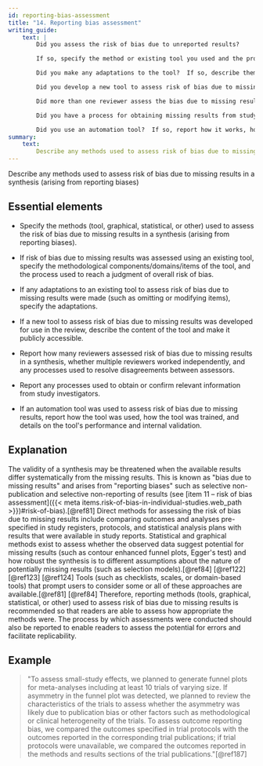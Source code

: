 ```yaml
---
id: reporting-bias-assessment
title: "14. Reporting bias assessment"
writing_guide:
    text: |
        Did you assess the risk of bias due to unreported results?  

        If so, specify the method or existing tool you used and the process you used to reach a judgement of overall risk of bias 

        Did you make any adaptations to the tool?  If so, describe them and why they were needed.  

        Did you develop a new tool to assess risk of bias due to missing results?  If so, describe how it works and make it publicly available.   

        Did more than one reviewer assess the bias due to missing results independently? If so, report how disagreements were resolved.   

        Did you have a process for obtaining missing results from study investigators? 

        Did you use an automation tool?  If so, report how it works, how it was trained, and how you checked its performance.    
summary:
    text: 
        Describe any methods used to assess risk of bias due to missing results in a synthesis (arising from reporting biases).
---
```


Describe any methods used to assess risk of bias due to missing results in a synthesis (arising from reporting biases)

## Essential elements

-   Specify the methods (tool, graphical, statistical, or other) used to
    assess the risk of bias due to missing results in a synthesis
    (arising from reporting biases).

-   If risk of bias due to missing results was assessed using an
    existing tool, specify the methodological components/domains/items
    of the tool, and the process used to reach a judgment of overall
    risk of bias.

-   If any adaptations to an existing tool to assess risk of bias due to
    missing results were made (such as omitting or modifying items),
    specify the adaptations.

-   If a new tool to assess risk of bias due to missing results was
    developed for use in the review, describe the content of the tool
    and make it publicly accessible.

-   Report how many reviewers assessed risk of bias due to missing
    results in a synthesis, whether multiple reviewers worked
    independently, and any processes used to resolve disagreements
    between assessors.

-   Report any processes used to obtain or confirm relevant information
    from study investigators.

-   If an automation tool was used to assess risk of bias due to missing
    results, report how the tool was used, how the tool was trained, and
    details on the tool's performance and internal validation.

## Explanation 

The validity of a synthesis may be threatened when
the available results differ systematically from the missing results.
This is known as "bias due to missing results" and arises from
"reporting biases" such as selective non-publication and selective
non-reporting of results (see [item 11 – risk of bias assessment]({{< meta items.risk-of-bias-in-individual-studies.web_path >}})#risk-of-bias).[@ref81] Direct methods for assessing
the risk of bias due to missing results include comparing outcomes and
analyses pre-specified in study registers, protocols, and statistical
analysis plans with results that were available in study reports.
Statistical and graphical methods exist to assess whether the observed
data suggest potential for missing results (such as contour enhanced
funnel plots, Egger's test) and how robust the synthesis is to different
assumptions about the nature of potentially missing results (such as
selection models).[@ref84] [@ref122] [@ref123] [@ref124] Tools (such as
checklists, scales, or domain-based tools) that prompt users to consider
some or all of these approaches are available.[@ref81] [@ref84]
Therefore, reporting methods (tools, graphical, statistical, or other)
used to assess risk of bias due to missing results is recommended so
that readers are able to assess how appropriate the methods were. The
process by which assessments were conducted should also be reported to
enable readers to assess the potential for errors and facilitate
replicability.

## Example

> "To assess small-study effects, we planned to generate funnel plots for
meta-analyses including at least 10 trials of varying size. If asymmetry
in the funnel plot was detected, we planned to review the
characteristics of the trials to assess whether the asymmetry was likely
due to publication bias or other factors such as methodological or
clinical heterogeneity of the trials. To assess outcome reporting bias,
we compared the outcomes specified in trial protocols with the outcomes
reported in the corresponding trial publications; if trial protocols
were unavailable, we compared the outcomes reported in the methods and
results sections of the trial publications."[@ref187]